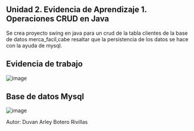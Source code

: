 ## Unidad 2. Evidencia de Aprendizaje 1. Operaciones CRUD en Java

Se crea proyecto swing en java para un crud de la tabla clientes de la base de datos merca_facil,cabe resaltar que la persistencia de los datos
se hace con la ayuda de mysql.

## Evidencia de trabajo
![image](https://user-images.githubusercontent.com/96325513/171032846-248e8421-ace2-4025-9c06-b3d306458579.png)

## Base de datos Mysql
![image](https://user-images.githubusercontent.com/96325513/171033094-8b4b823f-8abf-4cae-9c51-bff43c7431e5.png)



Autor: Duvan Arley Botero Rivillas
